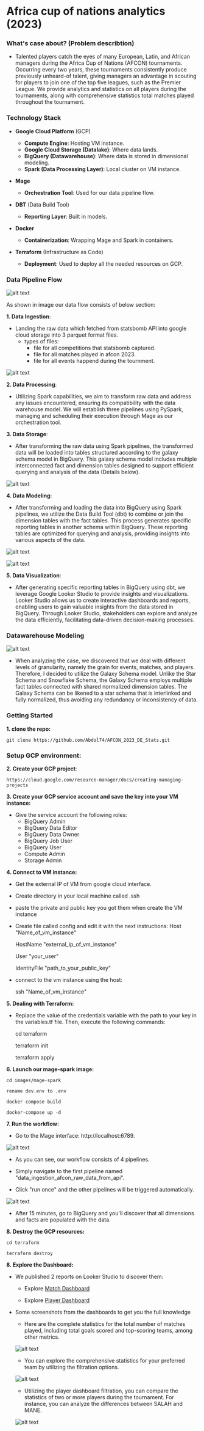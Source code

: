 # Africa cup of nations analytics (2023)

### What's case about? (Problem describtion)

- Talented players catch the eyes of many European, Latin, and African managers    during the Africa Cup of Nations (AFCON) tournaments. Occurring every two years, these tournaments consistently produce previously unheard-of talent, giving managers an advantage in scouting for players to join one of the top five leagues, such as the Premier League. We provide analytics and statistics on all players during the tournaments, along with comprehensive statistics total matches played throughout the tournament.


### Technology Stack

- **Google Cloud Platform** (GCP)
    - **Compute Engine**: Hosting VM instance.
    - **Google Cloud Storage (Datalake)**: Where data lands.
    - **BigQuery (Datawarehouse)**: Where data is stored in dimensional modeling.
    - **Spark (Data Processing Layer)**: Local cluster on VM instance.

- **Mage**
    - **Orchestration Tool**: Used for our data pipeline flow.

- **DBT** (Data Build Tool)
    - **Reporting Layer**: Built in models.

- **Docker**
    - **Containerization**: Wrapping Mage and Spark in containers.

- **Terraform** (Infrastructure as Code)
    - **Deployment**: Used to deploy all the needed resources on GCP.



### Data Pipeline Flow

![alt text](resources/image.png)

As shown in image our data flow consists of below section:

**1. Data Ingestion**:
- Landing the raw data which fetched from statsbomb API into google cloud storage into 3 parquet format files.
    - types of files: 
        - file for all competitions that statsbomb captured.
        - file for all matches played in afcon 2023.
        - file for all events happend during the tournment.



![alt text](resources/image-1.png)

**2. Data Processing**:

-   Utilizing Spark capabilities, we aim to transform raw data and address any issues encountered, ensuring its compatibility with the data warehouse model. We will establish three pipelines using PySpark, managing and scheduling their execution through Mage as our orchestration tool.


**3. Data Storage**:

- After transforming the raw data using Spark pipelines, the transformed data will be loaded into tables structured according to the galaxy schema model in BigQuery. This galaxy schema model includes multiple interconnected fact and dimension tables designed to support efficient querying and analysis of the data (Details below). 


![alt text](resources/image-3.png)



**4. Data Modeling**:

-   After transforming and loading the data into BigQuery using Spark pipelines, we utilize the Data Build Tool (dbt) to combine or join the dimension tables with the fact tables. This process generates specific reporting tables in another schema within BigQuery. These reporting tables are optimized for querying and analysis, providing insights into various aspects of the data.

![alt text](resources/event_fact_reproting_dbt.PNG)

![alt text](resources/match_fact_reporting.PNG)



**5. Data Visualization**:

-   After generating specific reporting tables in BigQuery using dbt, we leverage Google Looker Studio to provide insights and visualizations. Looker Studio allows us to create interactive dashboards and reports, enabling users to gain valuable insights from the data stored in BigQuery. Through Looker Studio, stakeholders can explore and analyze the data efficiently, facilitating data-driven decision-making processes.



### Datawarehouse Modeling

![alt text](resources/datawarehouse_model_galaxy_schema.jpg)


- When analyzing the case, we discovered that we deal with different levels of granularity, namely the grain for events, matches, and players. Therefore, I decided to utilize the Galaxy Schema model. Unlike the Star Schema and Snowflake Schema, the Galaxy Schema employs multiple fact tables connected with shared normalized dimension tables. The Galaxy Schema can be likened to a star schema that is interlinked and fully normalized, thus avoiding any redundancy or inconsistency of data.


### Getting Started

**1. clone the repo:**

    git clone https://github.com/Abdol74/AFCON_2023_DE_Stats.git

### Setup GCP environment:

**2. Create your GCP project**:

    https://cloud.google.com/resource-manager/docs/creating-managing-projects

**3. Create your GCP service account and save the key into your VM instance:**

- Give the service account the following roles:
    - BigQuery Admin
    - BigQuery Data Editor
    - BigQuery Data Owner
    - BigQuery Job User
    - BigQuery User
    - Compute Admin
    - Storage Admin


**4. Connect to VM instance:**

- Get the external IP of VM from google cloud interface.
- Create directory in your local machine called .ssh 
- paste the private and public key you got them when create the VM instance
- Create file called config and edit it with the next instructions:
    Host "Name_of_vm_instance"

    HostName "external_ip_of_vm_instance"

    User "your_user"

    IdentityFile "path_to_your_public_key"

- connect to the vm instance using the host:

    ssh "Name_of_vm_instance"

**5. Dealing with Terraform:**
- Replace the value of the credentials variable with the path to your key in the variables.tf file. Then, execute the following commands:

    cd terraform

    terraform init

    terraform apply


**6. Launch our mage-spark image:**

    cd images/mage-spark

    rename dev.env to .env
    
    docker compose build

    docker-compose up -d



**7. Run the workflow:**

- Go to the Mage interface: http://localhost:6789.

![alt text](resources/mage_workflow.PNG)


- As you can see, our workflow consists of 4 pipelines.

- Simply navigate to the first pipeline named "data_ingestion_afcon_raw_data_from_api".
- Click "run once" and the other pipelines will be triggered automatically.

![alt text](resources/mage_first_trigger_pipeline.PNG)


- After 15 minutes, go to BigQuery and you'll discover that all dimensions and facts are populated with the data.


**8. Destroy the GCP resources:**

    cd terraform

    terraform destroy 



**8. Explore the Dashboard:**

 - We published 2 reports on Looker Studio to discover them:

    - Explore [Match Dashboard](https://lookerstudio.google.com/reporting/0ced8dfa-cf0e-4c69-ae6f-16703cfaca2c/page/KPfwD)

    - Explore [Player Dashboard](https://lookerstudio.google.com/reporting/4193639b-ecd7-42c0-aa59-2d0c30e83eea/page/NmfwD)



- Some screenshots from the dashboards to get you the full knowledge

    - Here are the complete statistics for the total number of matches played, including total goals scored and top-scoring teams, among other metrics. 

    ![alt text](resources/match_visualization_1.PNG)


    - You can explore the comprehensive statistics for your preferred team by utilizing the filtration options.

    ![alt text](resources/egypt_visualization.PNG)



    - Utilizing the player dashboard filtration, you can compare the statistics of two or more players during the tournament. For instance, you can analyze the differences between SALAH and MANE.


    ![alt text](resources/salah%20vs%20mane%201.PNG)
